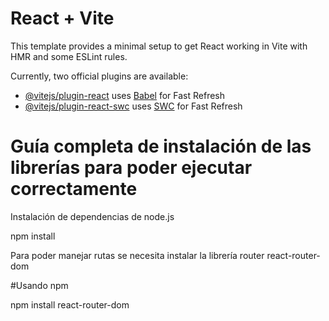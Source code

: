 # React + Vite

This template provides a minimal setup to get React working in Vite with HMR and some ESLint rules.

Currently, two official plugins are available:

- [@vitejs/plugin-react](https://github.com/vitejs/vite-plugin-react/blob/main/packages/plugin-react/README.md) uses [Babel](https://babeljs.io/) for Fast Refresh
- [@vitejs/plugin-react-swc](https://github.com/vitejs/vite-plugin-react-swc) uses [SWC](https://swc.rs/) for Fast Refresh

# Guía completa de instalación de las librerías para poder ejecutar correctamente

Instalación de dependencias de node.js
 
  npm install

Para poder manejar rutas se necesita instalar la librería router react-router-dom

#Usando npm 

npm install react-router-dom
